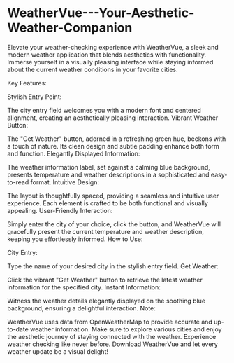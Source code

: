 # WeatherVue---Your-Aesthetic-Weather-Companion
Elevate your weather-checking experience with WeatherVue, a sleek and modern weather application that blends aesthetics with functionality. Immerse yourself in a visually pleasing interface while staying informed about the current weather conditions in your favorite cities.


Key Features:

Stylish Entry Point:

The city entry field welcomes you with a modern font and centered alignment, creating an aesthetically pleasing interaction.
Vibrant Weather Button:

The "Get Weather" button, adorned in a refreshing green hue, beckons with a touch of nature. Its clean design and subtle padding enhance both form and function.
Elegantly Displayed Information:

The weather information label, set against a calming blue background, presents temperature and weather descriptions in a sophisticated and easy-to-read format.
Intuitive Design:

The layout is thoughtfully spaced, providing a seamless and intuitive user experience. Each element is crafted to be both functional and visually appealing.
User-Friendly Interaction:

Simply enter the city of your choice, click the button, and WeatherVue will gracefully present the current temperature and weather description, keeping you effortlessly informed.
How to Use:

City Entry:

Type the name of your desired city in the stylish entry field.
Get Weather:

Click the vibrant "Get Weather" button to retrieve the latest weather information for the specified city.
Instant Information:

Witness the weather details elegantly displayed on the soothing blue background, ensuring a delightful interaction.
Note:

WeatherVue uses data from OpenWeatherMap to provide accurate and up-to-date weather information. Make sure to explore various cities and enjoy the aesthetic journey of staying connected with the weather.
Experience weather checking like never before. Download WeatherVue and let every weather update be a visual delight!
